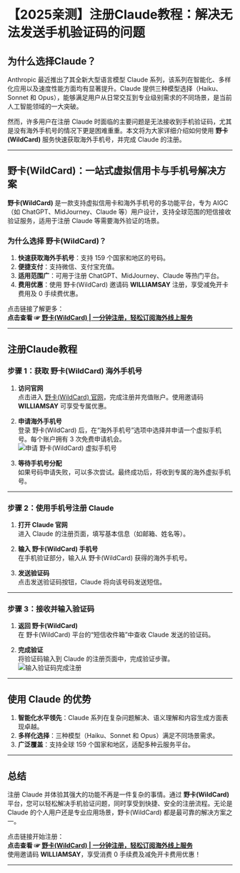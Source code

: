 # 【2025亲测】注册Claude教程：解决无法发送手机验证码的问题

## 为什么选择Claude？

Anthropic 最近推出了其全新大型语言模型 Claude 系列，该系列在智能化、多样化应用以及速度性能方面均有显著提升。Claude 提供三种模型选择（Haiku、Sonnet 和 Opus），能够满足用户从日常交互到专业级别需求的不同场景，是当前人工智能领域的一大突破。

然而，许多用户在注册 Claude 时面临的主要问题是无法接收到手机验证码，尤其是没有海外手机号的情况下更是困难重重。本文将为大家详细介绍如何使用 **野卡(WildCard)** 服务快速获取海外手机号，并完成 Claude 的注册。

---

## 野卡(WildCard)：一站式虚拟信用卡与手机号解决方案

**野卡(WildCard)** 是一款支持虚拟信用卡和海外手机号的多功能平台，专为 AIGC（如 ChatGPT、MidJourney、Claude 等）用户设计，支持全球范围的短信接收验证服务，适用于注册 Claude 等需要海外验证的场景。

### 为什么选择 野卡(WildCard)？

1. **快速获取海外手机号**：支持 159 个国家和地区的号码。
2. **便捷支付**：支持微信、支付宝充值。
3. **适用范围广**：可用于注册 ChatGPT、MidJourney、Claude 等热门平台。
4. **费用优惠**：使用 野卡(WildCard) 邀请码 **WILLIAMSAY** 注册，享受减免开卡费用及 0 手续费优惠。

点击链接了解更多：  
**点击查看 ☞ [野卡(WildCard) | 一分钟注册，轻松订阅海外线上服务](https://yeka.ai/i/WILLIAMSAY)**

---

## 注册Claude教程

### 步骤 1：获取 野卡(WildCard) 海外手机号

1. **访问官网**  
   点击进入 [野卡(WildCard) 官网](https://yeka.ai/i/WILLIAMSAY)，完成注册并充值账户。使用邀请码 **WILLIAMSAY** 可享受专属优惠。
   
2. **申请海外手机号**  
   登录 野卡(WildCard) 后，在“海外手机号”选项中选择并申请一个虚拟手机号。每个账户拥有 3 次免费申请机会。  
   ![申请 野卡(WildCard) 虚拟手机号](https://puputeju-tc.oss-cn-beijing.aliyuncs.com/image-20240305134221255.png)

3. **等待手机号分配**  
   如果号码申请失败，可以多次尝试。最终成功后，将收到专属的海外虚拟手机号。

---

### 步骤 2：使用手机号注册 Claude

1. **打开 Claude 官网**  
   进入 Claude 的注册页面，填写基本信息（如邮箱、姓名等）。

2. **输入 野卡(WildCard) 手机号**  
   在手机验证部分，输入从 野卡(WildCard) 获得的海外手机号。

3. **发送验证码**  
   点击发送验证码按钮，Claude 将向该号码发送短信。

---

### 步骤 3：接收并输入验证码

1. **返回 野卡(WildCard)**  
   在 野卡(WildCard) 平台的“短信收件箱”中查收 Claude 发送的验证码。

2. **完成验证**  
   将验证码输入到 Claude 的注册页面中，完成验证步骤。  
   ![输入验证码完成注册](https://puputeju-tc.oss-cn-beijing.aliyuncs.com/image-20240305134902463.png)

---

## 使用 Claude 的优势

1. **智能化水平领先**：Claude 系列在复杂问题解决、语义理解和内容生成方面表现卓越。
2. **多样化选择**：三种模型（Haiku、Sonnet 和 Opus）满足不同场景需求。
3. **广泛覆盖**：支持全球 159 个国家和地区，适配多种云服务平台。

---

## 总结

注册 Claude 并体验其强大的功能不再是一件复杂的事情。通过 **野卡(WildCard)** 平台，您可以轻松解决手机验证问题，同时享受到快捷、安全的注册流程。无论是 Claude 的个人用户还是专业应用场景，野卡(WildCard) 都是最可靠的解决方案之一。

点击链接开始注册：  
**点击查看 ☞ [野卡(WildCard) | 一分钟注册，轻松订阅海外线上服务](https://yeka.ai/i/WILLIAMSAY)**  
使用邀请码 **WILLIAMSAY**，享受消费 0 手续费及减免开卡费用优惠！

---
